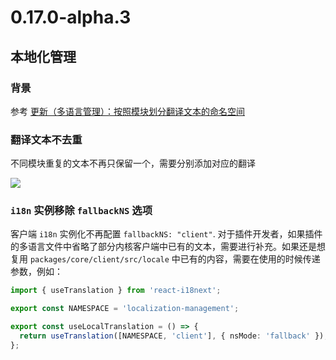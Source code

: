 # 0.17.0-alpha.3

## 本地化管理

### 背景

参考 <a target="_blank" href="https://blog-cn.nocobase.com/posts/organize-text-namespaces-by-modules-in-localization-management/">更新（多语言管理）：按照模块划分翻译文本的命名空间</a>

### 翻译文本不去重

不同模块重复的文本不再只保留一个，需要分别添加对应的翻译

![](https://static-docs.nocobase.com/1c5fd02f1348787e1833bd3ece36c9aa.png)

### `i18n` 实例移除 `fallbackNS` 选项

客户端 `i18n` 实例化不再配置 `fallbackNS: "client"`. 对于插件开发者，如果插件的多语言文件中省略了部分内核客户端中已有的文本，需要进行补充。如果还是想复用 `packages/core/client/src/locale` 中已有的内容，需要在使用的时候传递参数，例如：

```ts
import { useTranslation } from 'react-i18next';

export const NAMESPACE = 'localization-management';

export const useLocalTranslation = () => {
  return useTranslation([NAMESPACE, 'client'], { nsMode: 'fallback' });
};
```